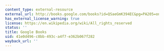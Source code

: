 ```yaml
---
content_type: external-resource
external_url: http://books.google.com/books?id=QSaeGmK394EC&pg=PA205=onepage
has_external_license_warning: true
license: https://en.wikipedia.org/wiki/All_rights_reserved
status: ''
title: Google Books
uid: 41e0d496-c8bb-493c-a4f7-e362b067f282
wayback_url: ''
---
```

